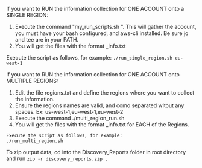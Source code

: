 If you want to RUN the information collection for ONE ACCOUNT onto a SINGLE REGION:
  1)  Execute the command "my_run_scripts.sh <region-anme>".
      This will gather the account, you must have your bash configured, and aws-cli installed.
      Be sure jq and tee are in your PATH.
  2)  You will get the files with the format <account-id>_<region>_<topic>_info.txt
  
  Execute the script as follows, for example:
    ```./run_single_region.sh eu-west-1```

If you want to RUN the information collection for ONE ACCOUNT onto MULTIPLE REGIONS:
  1) Edit the file regions.txt and define the regions where you want to collect the information.
  2) Ensure the regions names are valid, and como separated witout any spaces.
     Ex:   us-west-1,eu-west-1,eu-west-2
  3) Execute the command ./multi_region_run.sh
  4) You will get the files with the format <account-id>_<region>_<topic>_info.txt for EACH of the Regions.

    Execute the script as follows, for example:
    ./run_multi_region.sh

  To zip output data, cd into the Discovery_Reports folder in root directory and run ``` zip -r discovery_reports.zip . ```